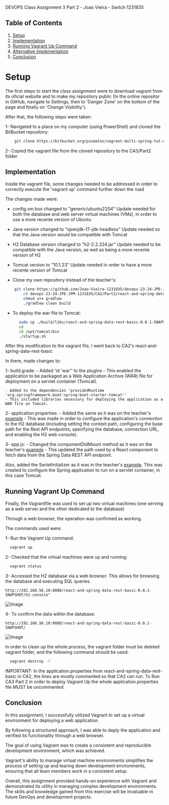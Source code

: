 DEVOPS Class Assignment 3 Part 2 - Joao Vieira - Switch 1231835


## Table of Contents

1. [Setup](#Setup)
2. [Implementation](#Implementation)
3. [Running Vagrant Up Command](#Running-Vagrant-Up-Command)
4. [Alternative implementation](#Alternative-implementation)
5. [Conclusion](#Conclusion)


# Setup

The first steps to start the class assignment were to download vagrant from its oficial website and to make my repository public (In the online repositor in GitHub, navigate to Settings, then to 'Danger Zone' on the bottom of the page and finally on 'Change Visibility').

After that, the following steps were taken:

1- Navigated to a place on my computer (using PowerShell) and cloned the BitBucket repository:

```bash
	git clone https://bitbucket.org/pssmatos/vagrant-multi-spring-tut-demo.git
```

2- Copied the vagrant file from the cloned repository to the CA3/Part2 folder



## Implementation

Inside the vagrant file, some changes needed to be addressed in order to correctly execute the 'vagrant up' command further down the road

The changes made were:

- config.vm.box changed to "generic/ubuntu2204"
	Update needed for both the database and web server virtual machines (VMs), in order to use a more recente version of Ubuntu

- Java version changed to "openjdk-17-jdk-headless"
	Update needed so that the Java version would be compatible with Tomcat

- H2 Database version changed to "h2-2.2.224.jar"
	Update needed to be compatible with the Java version, as well as being a more recente version of H2

- Tomcat version to "10.1.23"
	Update needed in order to have a more recente version of Tomcat

- Clone my own repository instead of the teacher's:

```bash
	git clone https://github.com/Joao-Vieira-1231835/devops-23-24-JPE-JPM-1231835.git
     	cd devops-23-24-JPE-JPM-1231835/CA2/Part2/react-and-spring-data-rest-basic
      	chmod u+x gradlew
      	./gradlew clean build
```

- To deploy the war file to Tomcat:

```bash
      sudo cp ./build/libs/react-and-spring-data-rest-basic-0.0.1-SNAPSHOT.war /opt/tomcat/webapps
      cd
      cd /opt/tomcat/bin
      ./startup.sh
```

After this modification to the vagrant file, I went back to CA2's react-and-spring-data-rest-basic

In there, made changes to:

1- build.grade:
	- Added 'id 'war'' to the plugins
	- This enabled the application to be packaged as a Web Application Archive (WAR) file for deployment on a servlet container (Tomcat).

	- Added to the dependencies 'providedRuntime 'org.springframework.boot:spring-boot-starter-tomcat''
	- This included libraries necessary for deploying the application as a WAR file on Tomcat.


2- application.properties:
	- Added the same as it was on the teacher's [example](https://bitbucket.org/pssmatos/tut-basic-gradle/src/master/src/main/resources/application.properties)
	- This was made in order to configure the application's connection to the H2 database (including setting the context path, configuring the base path for the Rest API endpoints, specifying the database, connection URL, and enabling the H2 web console).

3- app.js:
	- Changed the componentDidMount method as it was on the teacher's [example](https://bitbucket.org/pssmatos/tut-basic-gradle/src/master/src/main/js/app.js)
	- This updated the path used by a React component to fetch data from the Spring Data REST API endpoint.

Also, added the SerletInitializer as it was in the teacher's [example](https://bitbucket.org/pssmatos/tut-basic-gradle/src/master/src/main/java/com/greglturnquist/payroll/ServletInitializer.java). This was created to configure the Spring application to run on a
servlet container, in this case Tomcat.


## Running Vagrant Up Command

Finally, the Vagrantfile was used to set up two virtual machines (one serving as a web server and the other dedicated to the database)

Through a web browser, the operation was confirmed as working. 

The commands used were:

1- Run the Vagrant Up command:

```bash
  vagrant up
```

2- Checked that the virtual machines were up and running:

```bash
  vagrant status
```

3- Accessed the H2 database via a web browser.
This allows for browsing the database and executing SQL queries.

```browser
http://192.168.56.10:8080/react-and-spring-data-rest-basic-0.0.1-SNAPSHOT/h2-console"
```

![Image](C:\Users\joaoa\OneDrive\Desktop\ca3part2-2-db.jpg "H2 Database Console running")


4- To confirm the data within the database:

```browser
http://192.168.56.10:8080/react-and-spring-data-rest-basic-0.0.1-SNAPSHOT/
```

![Image](C:\Users\joaoa\OneDrive\Desktop\ca3part2-1-db.jpg "App running on the web server VM")


In order to clean up the whole process, the vagrant folder must be deleted vagrant folder, and the following command should be used:

```bash
  vagrant destroy -f
```

IMPORTANT:
In the application.properties from react-and-spring-data-rest-basic in CA2, the lines are mostly commented so that CA2 can run.
To Run CA3 Part 2 in order to deploy Vagrant Up the whole application.properties file MUST be uncommented.

## Conclusion

In this assignment, I successfully utilized Vagrant to set up a virtual environment for deploying a web application. 

By following a structured approach, I was able to deply the application and verified its functionality through a web browser. 

The goal of using Vagrant was to create a consistent and reproducible development environment, which was achieved. 

Vagrant's ability to manage virtual machine environments simplifies the process of setting up and tearing down development environments, ensuring that all team members work in a consistent setup.

Overall, this assignment provided hands-on experience with Vagrant and demonstrated its utility in managing complex development environments. The skills and knowledge gained from this exercise will be invaluable in future DevOps and development projects.








